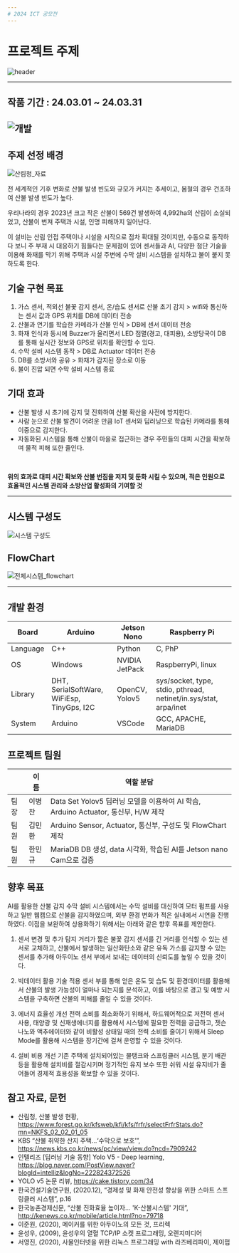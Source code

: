 ```yaml
---
# 2024 ICT 공모전
---
```

# 프로젝트 주제

![header](https://capsule-render.vercel.app/api?type=venom&color=0:FC4100,100:b678c4&height=200&section=header&text=AI를%20활용한%20산불%20감지%20수막%20설비%20시스템&fontSize=40)

---
## 작품 기간 : 24.03.01 ~ 24.03.31
![개발](https://github.com/BChanGod/BChanGod_Device.github.io/blob/main/%EC%82%B0%EB%B6%88%EA%B0%90%EC%A7%80_%EC%9D%B4%EB%AF%B8%EC%A7%80/%EA%B0%9C%EB%B0%9C%EC%9D%BC%EC%A0%95.jpg)
---
## 주제 선정 배경
![산림청_자료](https://github.com/BChanGod/2024_ICT_Project/assets/159971128/afa049f9-28f3-4954-8455-0f7ea5eada07)

전 세계적인 기후 변화로 산불 발생 빈도와 규모가 커지는 추세이고, 봄철의 경우 건조하여 산불 발생 빈도가 높다.
<br>

우리나라의 경우 2023년 크고 작은 산불이 569건 발생하여 4,992ha의 산림이 소실되었고, 산불이 번져 주택과 시설, 인명 피해까지 일어난다.
<br>

이 설비는 산림 인접 주택이나 시설을 시작으로 점차 확대될 것이지만, 수동으로 동작하다 보니 주 부재 시 대응하기 힘들다는 문제점이 있어 센서들과 AI, 다양한 첨단 기술을 이용해 화재를 막기 위해 주택과 시설 주변에 수막 설비 시스템을 설치하고 불이 붙지 못하도록 한다.

## 기술 구현 목표
1. 가스 센서, 적외선 불꽃 감지 센서, 온/습도 센서로 산불 초기 감지 > wifi와 통신하는 센서 값과 GPS 위치를 DB에 데이터 전송
2. 산불과 연기를 학습한 카메라가 산불 인식 > DB에 센서 데이터 전송
3. 화재 인식과 동시에 Buzzer가 울리면서 LED 점멸(경고, 대피용), 소방당국이 DB를 통해 실시간 정보와 GPS로 위치를 확인할 수 있다.
4. 수막 설비 시스템 동작 > DB로 Actuator 데이터 전송
5. DB를 소방서와 공유 > 화재가 감지된 장소로 이동
6. 불이 진압 되면 수막 설비 시스템 종료

## 기대 효과
- 산불 발생 시 초기에 감지 및 진화하여 산불 확산을 사전에 방지한다.
- 사람 눈으로 산불 발견이 어려운 만큼 IoT 센서와 딥러닝으로 학습된 카메라를 통해 이중으로 감지한다.
- 자동화된 시스템을 통해 산불이 마을로 접근하는 경우 주민들의 대피 시간을 확보하며 물적 피해 또한 줄인다.

<br>

**위의 효과로 대피 시간 확보와 산불 번짐을 저지 및 둔화 시킬 수 있으며, 적은 인원으로 효율적인 시스템 관리와 소방산업 활성화의 기여할 것**

---
## 시스템 구성도
![시스템 구성도](https://github.com/BChanGod/2024_ICT_Project/assets/159971128/24445863-9642-4c8f-919d-c142f1277235)

## FlowChart
![전체시스템_flowchart](https://github.com/BChanGod/2024_ICT_Project/assets/159971128/3566f506-eee6-4758-8099-bc9f8d10f24b)

---
## 개발 환경
| Board | Arduino | Jetson Nono | Raspberry Pi|
| --- | --- | --- | --- |
| Language | C++ |Python|C, PhP|
| OS |Windows|NVIDIA JetPack|RaspberryPi, linux|
| Library |DHT, SerialSoftWare, WiFiEsp, TinyGps, I2C|OpenCV, Yolov5|sys/socket, type, stdio, pthread, netinet/in.sys/stat, arpa/inet|
| System | Arduino |VSCode|GCC, APACHE, MariaDB|

## 프로젝트 팀원
|  | 이  름 | 역할 분담 |
| --- | --- | --- |
| 팀장 | 이병찬 |Data Set Yolov5 딥러닝 모델을 이용하여 AI 학습, Arduino Actuator, 통신부, H/W 제작|
| 팀원 | 김민환 |Arduino Sensor, Actuator, 통신부, 구성도 및 FlowChart 제작|
| 팀원 | 한민규 |MariaDB DB 생성, data 시각화, 학습된 AI를 Jetson nano Cam으로 검증|

## 향후 목표
AI를 활용한 산불 감지 수막 설비 시스템에서는 수막 설비를 대신하여 모터 펌프를 사용하고 일반 웹캠으로 산불을 감지하였으며, 외부 환경 변화가 적은 실내에서 시연을 진행하였다. 이점을 보완하여 상용화하기 위해서는 아래와 같은 향후 목표를 제안한다.

1) 센서 변경 및 추가
 탐지 거리가 짧은 불꽃 감지 센서를 긴 거리를 인식할 수 있는 센서로 교체하고, 산불에서 발생하는 일산화탄소와 같은 유독 가스를 감지할 수 있는 센서를 추가해 아두이노 센서 부에서 보내는 데이터의 신뢰도를 높일 수 있을 것이다.

2) 빅데이터 활용 기술 적용
 센서 부를 통해 얻은 온도 및 습도 및 환경데이터를 활용해서 산불의 발생 가능성이 얼마나 되는지를 분석하고, 이를 바탕으로 경고 및 예방 시스템을 구축하면 산불의 피해를 줄일 수 있을 것이다.

3) 에너지 효율성 개선
 전력 소비를 최소화하기 위해서, 하드웨어적으로 저전력 센서 사용, 태양광 및 신재생에너지를 활용해서 시스템에 필요한 전력을 공급하고, 젯슨 나노와 액추에이터와 같이 비활성 상태일 때의 전력 소비를 줄이기 위해서 Sleep Mode를 활용해 시스템을 장기간에 걸쳐 운영할 수 있을 것이다.

4) 설비 비용 개선
 기존 주택에 설치되어있는 물탱크와 스프링클러 시스템, 분기 배관 등을 활용해 설치비를 절감시키며 정기적인 유지 보수 또한 쉬워 시설 유지비가 줄어들어 경제적 효용성을 확보할 수 있을 것이다.

## 참고 자료, 문헌
- 산림청, 산불 발생 현황, https://www.forest.go.kr/kfsweb/kfi/kfs/frfr/selectFrfrStats.do?mn=NKFS_02_02_01_05
- KBS “산불 취약한 산지 주택…‘수막으로 보호’”, https://news.kbs.co.kr/news/pc/view/view.do?ncd=7909242
- 인텔리즈 [딥러닝 기술 동향] Yolo V5 - Deep learning, https://blog.naver.com/PostView.naver?blogId=intelliz&logNo=222824372526
- YOLO v5 논문 리뷰, https://cake.tistory.com/34
- 한국건설기술연구원, (2020.12), “경제성 및 화재 안전성 향상을 위한 스마트 스프링클러 시스템”, p.16
- 한국농촌경제신문, “산불 진화효율 높이자... 'K-산불시스템' 기대”, http://kenews.co.kr/mobile/article.html?no=79718
- 이준원, (2020), 메이커를 위한 아두이노의 모든 것, 프리렉
- 윤성우, (2009), 윤성우의 열혈 TCP/IP 소켓 프로그래밍, 오렌지미디어
- 서영진, (2020), 사물인터넷을 위한 리눅스 프로그래밍 with 라즈베리파이, 제이펍
